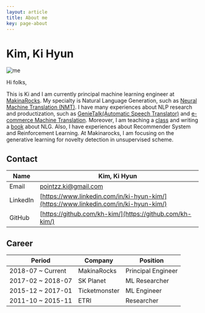 ```yaml
---
layout: article
title: About me
key: page-about
---
```


# Kim, Ki Hyun

![me](https://avatars0.githubusercontent.com/u/18007785?s=460&v=4)

Hi folks,

This is Ki and I am currently principal machine learning engineer at [MakinaRocks](http://makinarocks.ai). My specialty is Natural Language Generation, such as [Neural Machine Translation (NMT)](https://github.com/kh-kim/simple-nmt). I have many experiences about NLP research and productization, such as [GenieTalk(Automatic Speech Translator)](https://itunes.apple.com/kr/app/%EB%A7%90%EB%9E%91%EB%A7%90%EB%9E%91-%EC%A7%80%EB%8B%88%ED%86%A1-genietalk-%ED%86%B5%EC%97%AD-%EB%B2%88%EC%97%AD/id1104930501?mt=8) and [e-commerce Machine Translation](http://global.11st.co.kr/html/en/main_en.html?trlang=en). Moreover, I am teaching a [class](http://www.fastcampus.co.kr/data_camp_nlpadv/) and writing a [book](https://kh-kim.gitbook.io/natural-language-processing-with-pytorch/) about NLG. Also, I have experiences about Recommender System and Reinforcement Learning. At Makinarocks, I am focusing on the generative learning for novelty detection in unsupervised scheme.

## Contact

|Name|Kim, Ki Hyun|
|-|-|
|Email|pointzz.ki@gmail.com|
|LinkedIn|[https://www.linkedin.com/in/ki-hyun-kim/](https://www.linkedin.com/in/ki-hyun-kim/)|
|GitHub|[https://github.com/kh-kim/](https://github.com/kh-kim/)|

## Career

|Period|Company|Position|
|-|-|-|
|2018-07 ~ Current|MakinaRocks|Principal Engineer|
|2017-02 ~ 2018-07|SK Planet|ML Researcher|
|2015-12 ~ 2017-01|Ticketmonster|ML Engineer|
|2011-10 ~ 2015-11|ETRI|Researcher|